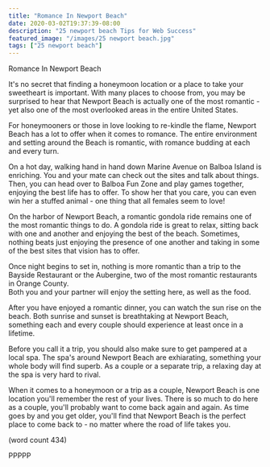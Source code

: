 ```yaml
---
title: "Romance In Newport Beach"
date: 2020-03-02T19:37:39-08:00
description: "25 newport beach Tips for Web Success"
featured_image: "/images/25 newport beach.jpg"
tags: ["25 newport beach"]
---
```


Romance In Newport Beach

It's no secret that finding a honeymoon location or
a place to take your sweetheart is important.  With 
many places to choose from, you may be surprised to
hear that Newport Beach is actually one of the most
romantic - yet also one of the most overlooked areas
in the entire United States.

For honeymooners or those in love looking to re-kindle
the flame, Newport Beach has a lot to offer when it 
comes to romance.  The entire environment and setting
around the Beach is romantic, with romance budding at 
each and every turn.

On a hot day, walking hand in hand down Marine Avenue
on Balboa Island is enriching.  You and your mate can
check out the sites and talk about things.  Then, you 
can head over to Balboa Fun Zone and play games together,
enjoying the best life has to offer.  To show her that
you care, you can even win her a stuffed animal - one
thing that all females seem to love!

On the harbor of Newport Beach, a romantic gondola ride
remains one of the most romantic things to do.  A gondola
ride is great to relax, sitting back with one and another
and enjoying the best of the beach.  Sometimes, nothing
beats just enjoying the presence of one another and
taking in some of the best sites that vision has to offer.

Once night begins to set in, nothing is more romantic 
than a trip to the Bayside Restaurant or the Aubergine,
two of the most romantic restaurants in Orange County.  
Both you and your partner will enjoy the setting here, as
well as the food.

After you have enjoyed a romantic dinner, you can watch
the sun rise on the beach.  Both sunrise and sunset is
breathtaking at Newport Beach, something each and every 
couple should experience at least once in a lifetime.

Before you call it a trip, you should also make sure to
get pampered at a local spa.  The spa's around Newport
Beach are exhiarating, something your whole body will 
find superb.  As a couple or a separate trip, a relaxing
day at the spa is very hard to rival.

When it comes to a honeymoon or a trip as a couple, 
Newport Beach is one location you'll remember the rest of
your lives.  There is so much to do here as a couple, 
you'll probably want to come back again and again.  As 
time goes by and you get older, you'll find that Newport
Beach is the perfect place to come back to - no matter
where the road of life takes you.

(word count 434)

PPPPP

